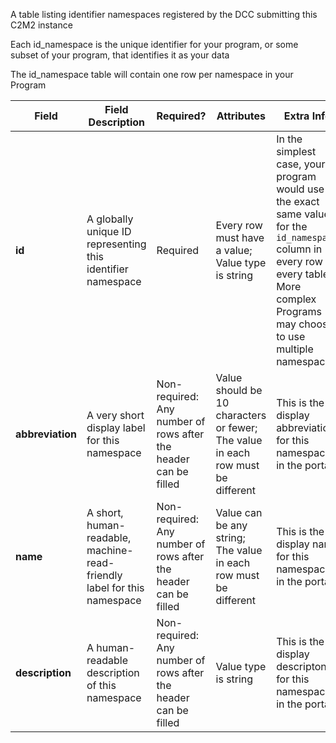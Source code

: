 A table listing identifier namespaces registered by the DCC submitting this C2M2 instance

Each id_namespace is the unique identifier for your program, or some subset of your program, that identifies it as your data

The id_namespace table will contain one row per namespace in your Program			

Field | Field Description | Required? |  Attributes | Extra Info 
------|-------------------|-----------|-------------|------------
**id** | A globally unique ID representing this identifier namespace | Required | Every row must have a value; Value type is string | In the simplest case, your program would use the exact same value for the `id_namespace` column in every row for every table. More complex Programs may choose to use multiple namespaces. 
**abbreviation** | A very short display label for this namespace | Non-required: Any number of rows after the header can be filled | Value should be 10 characters or fewer; The value in each row must be different | This is the display abbreviation for this namespace in the portal
**name** | A short, human-readable, machine-read-friendly label for this namespace | Non-required: Any number of rows after the header can be filled |Value can be any string; The value in each row must be different | This is the display name for this namespace in the portal
**description** | A human-readable description of this namespace | Non-required: Any number of rows after the header can be filled | Value type is string | This is the display descripton for this namespace in the portal